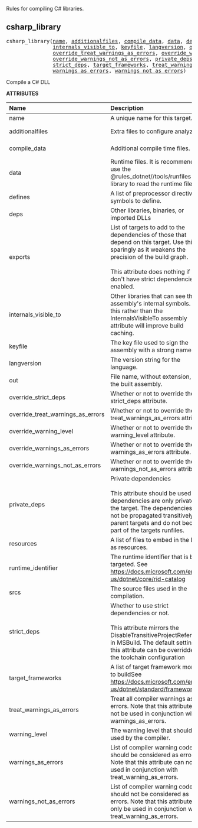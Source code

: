 <!-- Generated with Stardoc: http://skydoc.bazel.build -->


Rules for compiling C# libraries.


<a id="csharp_library"></a>

## csharp_library

<pre>
csharp_library(<a href="#csharp_library-name">name</a>, <a href="#csharp_library-additionalfiles">additionalfiles</a>, <a href="#csharp_library-compile_data">compile_data</a>, <a href="#csharp_library-data">data</a>, <a href="#csharp_library-defines">defines</a>, <a href="#csharp_library-deps">deps</a>, <a href="#csharp_library-exports">exports</a>,
               <a href="#csharp_library-internals_visible_to">internals_visible_to</a>, <a href="#csharp_library-keyfile">keyfile</a>, <a href="#csharp_library-langversion">langversion</a>, <a href="#csharp_library-out">out</a>, <a href="#csharp_library-override_strict_deps">override_strict_deps</a>,
               <a href="#csharp_library-override_treat_warnings_as_errors">override_treat_warnings_as_errors</a>, <a href="#csharp_library-override_warning_level">override_warning_level</a>, <a href="#csharp_library-override_warnings_as_errors">override_warnings_as_errors</a>,
               <a href="#csharp_library-override_warnings_not_as_errors">override_warnings_not_as_errors</a>, <a href="#csharp_library-private_deps">private_deps</a>, <a href="#csharp_library-resources">resources</a>, <a href="#csharp_library-runtime_identifier">runtime_identifier</a>, <a href="#csharp_library-srcs">srcs</a>,
               <a href="#csharp_library-strict_deps">strict_deps</a>, <a href="#csharp_library-target_frameworks">target_frameworks</a>, <a href="#csharp_library-treat_warnings_as_errors">treat_warnings_as_errors</a>, <a href="#csharp_library-warning_level">warning_level</a>,
               <a href="#csharp_library-warnings_as_errors">warnings_as_errors</a>, <a href="#csharp_library-warnings_not_as_errors">warnings_not_as_errors</a>)
</pre>

Compile a C# DLL

**ATTRIBUTES**


| Name  | Description | Type | Mandatory | Default |
| :------------- | :------------- | :------------- | :------------- | :------------- |
| <a id="csharp_library-name"></a>name |  A unique name for this target.   | <a href="https://bazel.build/concepts/labels#target-names">Name</a> | required |  |
| <a id="csharp_library-additionalfiles"></a>additionalfiles |  Extra files to configure analyzers.   | <a href="https://bazel.build/concepts/labels">List of labels</a> | optional | [] |
| <a id="csharp_library-compile_data"></a>compile_data |  Additional compile time files.   | <a href="https://bazel.build/concepts/labels">List of labels</a> | optional | [] |
| <a id="csharp_library-data"></a>data |  Runtime files. It is recommended to use the @rules_dotnet//tools/runfiles library to read the runtime files.   | <a href="https://bazel.build/concepts/labels">List of labels</a> | optional | [] |
| <a id="csharp_library-defines"></a>defines |  A list of preprocessor directive symbols to define.   | List of strings | optional | [] |
| <a id="csharp_library-deps"></a>deps |  Other libraries, binaries, or imported DLLs   | <a href="https://bazel.build/concepts/labels">List of labels</a> | optional | [] |
| <a id="csharp_library-exports"></a>exports |  List of targets to add to the dependencies of those that depend on this target.          Use this sparingly as it weakens the precision of the build graph.<br><br>        This attribute does nothing if you don't have strict dependencies enabled.   | <a href="https://bazel.build/concepts/labels">List of labels</a> | optional | [] |
| <a id="csharp_library-internals_visible_to"></a>internals_visible_to |  Other libraries that can see the assembly's internal symbols. Using this rather than the InternalsVisibleTo assembly attribute will improve build caching.   | List of strings | optional | [] |
| <a id="csharp_library-keyfile"></a>keyfile |  The key file used to sign the assembly with a strong name.   | <a href="https://bazel.build/concepts/labels">Label</a> | optional | None |
| <a id="csharp_library-langversion"></a>langversion |  The version string for the language.   | String | optional | "" |
| <a id="csharp_library-out"></a>out |  File name, without extension, of the built assembly.   | String | optional | "" |
| <a id="csharp_library-override_strict_deps"></a>override_strict_deps |  Whether or not to override the strict_deps attribute.   | Boolean | optional | False |
| <a id="csharp_library-override_treat_warnings_as_errors"></a>override_treat_warnings_as_errors |  Whether or not to override the treat_warnings_as_errors attribute.   | Boolean | optional | False |
| <a id="csharp_library-override_warning_level"></a>override_warning_level |  Whether or not to override the warning_level attribute.   | Boolean | optional | False |
| <a id="csharp_library-override_warnings_as_errors"></a>override_warnings_as_errors |  Whether or not to override the warnings_as_errors attribute.   | Boolean | optional | False |
| <a id="csharp_library-override_warnings_not_as_errors"></a>override_warnings_not_as_errors |  Whether or not to override the warnings_not_as_errors attribute.   | Boolean | optional | False |
| <a id="csharp_library-private_deps"></a>private_deps |  Private dependencies <br><br>        This attribute should be used for dependencies are only private to the target.          The dependencies will not be propagated transitively to parent targets and          do not become part of the targets runfiles.   | <a href="https://bazel.build/concepts/labels">List of labels</a> | optional | [] |
| <a id="csharp_library-resources"></a>resources |  A list of files to embed in the DLL as resources.   | <a href="https://bazel.build/concepts/labels">List of labels</a> | optional | [] |
| <a id="csharp_library-runtime_identifier"></a>runtime_identifier |  The runtime identifier that is being targeted. See https://docs.microsoft.com/en-us/dotnet/core/rid-catalog   | String | required |  |
| <a id="csharp_library-srcs"></a>srcs |  The source files used in the compilation.   | <a href="https://bazel.build/concepts/labels">List of labels</a> | optional | [] |
| <a id="csharp_library-strict_deps"></a>strict_deps |  Whether to use strict dependencies or not. <br><br>        This attribute mirrors the DisableTransitiveProjectReferences in MSBuild.         The default setting of this attribute can be overridden in the toolchain configuration   | Boolean | optional | True |
| <a id="csharp_library-target_frameworks"></a>target_frameworks |  A list of target framework monikers to buildSee https://docs.microsoft.com/en-us/dotnet/standard/frameworks   | List of strings | required |  |
| <a id="csharp_library-treat_warnings_as_errors"></a>treat_warnings_as_errors |  Treat all compiler warnings as errors. Note that this attribute can not be used in conjunction with warnings_as_errors.   | Boolean | optional | False |
| <a id="csharp_library-warning_level"></a>warning_level |  The warning level that should be used by the compiler.   | Integer | optional | 3 |
| <a id="csharp_library-warnings_as_errors"></a>warnings_as_errors |  List of compiler warning codes that should be considered as errors. Note that this attribute can not be used in conjunction with treat_warning_as_errors.   | List of strings | optional | [] |
| <a id="csharp_library-warnings_not_as_errors"></a>warnings_not_as_errors |  List of compiler warning codes that should not be considered as errors. Note that this attribute can only be used in conjunction with treat_warning_as_errors.   | List of strings | optional | [] |


